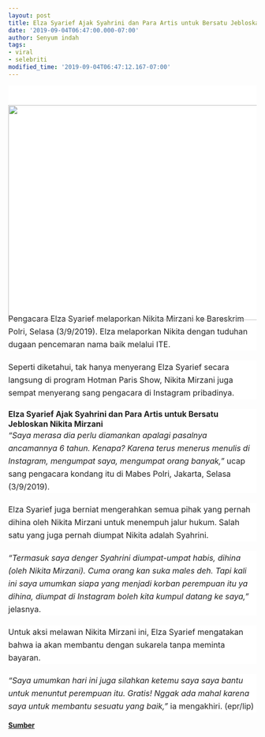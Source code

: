 ```yaml
---
layout: post
title: Elza Syarief Ajak Syahrini dan Para Artis untuk Bersatu Jebloskan Nikita Mirzani
date: '2019-09-04T06:47:00.000-07:00'
author: Senyum indah
tags:
- viral
- selebriti
modified_time: '2019-09-04T06:47:12.167-07:00'
---
```


<div class="article-image-container" style="background-color: white; color: #222222; font-family: -apple-system, BlinkMacSystemFont, &quot;Helvetica Neue&quot;, &quot;PingFang SC&quot;, &quot;Microsoft YaHei&quot;, &quot;Source Han Sans SC&quot;, &quot;Noto Sans CJK SC&quot;, &quot;WenQuanYi Micro Hei&quot;, sans-serif; font-size: 16px; margin: 0px; padding: 0px; white-space: pre-wrap;"><figure style="margin: 0px 0px 20px; padding: 0px; text-align: center;">          <div class="media-outer-container" style="margin: 0px auto 20px; max-width: 100%; padding: 0px; width: 640px;">            <div class="media-container" style="margin: 0px; padding: 0px 0px 358.993px; position: relative;">              <img class="image" src="https://p0.sgpstatp.com/large/pgc-image-sg/Rb3lL2Q4dp4FAz" style="display: block; height: 435.66px; left: 0px; margin: 0px auto; padding: 0px; position: absolute; top: 0px; user-select: none; width: 640px;" />            </div></div></figure>        </div><div style="background-color: white; color: #222222; font-family: -apple-system, BlinkMacSystemFont, &quot;Helvetica Neue&quot;, &quot;PingFang SC&quot;, &quot;Microsoft YaHei&quot;, &quot;Source Han Sans SC&quot;, &quot;Noto Sans CJK SC&quot;, &quot;WenQuanYi Micro Hei&quot;, sans-serif; font-size: 16px; line-height: 26px; margin-bottom: 20px; min-height: 26px; padding: 0px; white-space: pre-wrap;">Pengacara Elza Syarief melaporkan Nikita Mirzani ke Bareskrim Polri, Selasa (3/9/2019). Elza melaporkan Nikita dengan tuduhan dugaan pencemaran nama baik melalui ITE. </div><div style="background-color: white; color: #222222; font-family: -apple-system, BlinkMacSystemFont, &quot;Helvetica Neue&quot;, &quot;PingFang SC&quot;, &quot;Microsoft YaHei&quot;, &quot;Source Han Sans SC&quot;, &quot;Noto Sans CJK SC&quot;, &quot;WenQuanYi Micro Hei&quot;, sans-serif; font-size: 16px; line-height: 26px; margin-bottom: 20px; min-height: 26px; padding: 0px; white-space: pre-wrap;">Seperti diketahui, tak hanya menyerang Elza Syarief secara langsung di program Hotman Paris Show, Nikita Mirzani juga sempat menyerang sang pengacara di Instagram pribadinya.    </div><h4 style="background-color: white; color: #222222; font-family: -apple-system, BlinkMacSystemFont, &quot;Helvetica Neue&quot;, &quot;PingFang SC&quot;, &quot;Microsoft YaHei&quot;, &quot;Source Han Sans SC&quot;, &quot;Noto Sans CJK SC&quot;, &quot;WenQuanYi Micro Hei&quot;, sans-serif; font-size: 16px; margin: 0px; padding: 0px; white-space: pre-wrap;"><strong style="margin: 0px; padding: 0px;">Elza Syarief Ajak Syahrini dan Para Artis untuk Bersatu Jebloskan Nikita Mirzani</strong></h4><span style="background-color: white; color: #222222; font-family: -apple-system, BlinkMacSystemFont, &quot;Helvetica Neue&quot;, &quot;PingFang SC&quot;, &quot;Microsoft YaHei&quot;, &quot;Source Han Sans SC&quot;, &quot;Noto Sans CJK SC&quot;, &quot;WenQuanYi Micro Hei&quot;, sans-serif; font-size: 16px; white-space: pre-wrap;"></span><div style="background-color: white; color: #222222; font-family: -apple-system, BlinkMacSystemFont, &quot;Helvetica Neue&quot;, &quot;PingFang SC&quot;, &quot;Microsoft YaHei&quot;, &quot;Source Han Sans SC&quot;, &quot;Noto Sans CJK SC&quot;, &quot;WenQuanYi Micro Hei&quot;, sans-serif; font-size: 16px; line-height: 26px; margin-bottom: 20px; min-height: 26px; padding: 0px; white-space: pre-wrap;"><em style="margin: 0px; padding: 0px;">“Saya merasa dia perlu diamankan apalagi pasalnya ancamannya 6 tahun. Kenapa? Karena terus menerus menulis di Instagram, mengumpat saya, mengumpat orang banyak,”</em> ucap sang pengacara kondang itu di Mabes Polri, Jakarta, Selasa (3/9/2019). </div><div style="background-color: white; color: #222222; font-family: -apple-system, BlinkMacSystemFont, &quot;Helvetica Neue&quot;, &quot;PingFang SC&quot;, &quot;Microsoft YaHei&quot;, &quot;Source Han Sans SC&quot;, &quot;Noto Sans CJK SC&quot;, &quot;WenQuanYi Micro Hei&quot;, sans-serif; font-size: 16px; line-height: 26px; margin-bottom: 20px; min-height: 26px; padding: 0px; white-space: pre-wrap;">Elza Syarief juga berniat mengerahkan semua pihak yang pernah dihina oleh Nikita Mirzani untuk menempuh jalur hukum. Salah satu yang juga pernah diumpat Nikita adalah Syahrini. </div><div style="background-color: white; color: #222222; font-family: -apple-system, BlinkMacSystemFont, &quot;Helvetica Neue&quot;, &quot;PingFang SC&quot;, &quot;Microsoft YaHei&quot;, &quot;Source Han Sans SC&quot;, &quot;Noto Sans CJK SC&quot;, &quot;WenQuanYi Micro Hei&quot;, sans-serif; font-size: 16px; line-height: 26px; margin-bottom: 20px; min-height: 26px; padding: 0px; white-space: pre-wrap;"><em style="margin: 0px; padding: 0px;">“Termasuk saya denger Syahrini diumpat-umpat habis, dihina (oleh Nikita Mirzani). Cuma orang kan suka males deh. Tapi kali ini saya umumkan siapa yang menjadi korban perempuan itu ya dihina, diumpat di Instagram boleh kita kumpul datang ke saya,”</em> jelasnya. </div><div style="background-color: white; color: #222222; font-family: -apple-system, BlinkMacSystemFont, &quot;Helvetica Neue&quot;, &quot;PingFang SC&quot;, &quot;Microsoft YaHei&quot;, &quot;Source Han Sans SC&quot;, &quot;Noto Sans CJK SC&quot;, &quot;WenQuanYi Micro Hei&quot;, sans-serif; font-size: 16px; line-height: 26px; margin-bottom: 20px; min-height: 26px; padding: 0px; white-space: pre-wrap;">Untuk aksi melawan Nikita Mirzani ini, Elza Syarief mengatakan bahwa ia akan membantu dengan sukarela tanpa meminta bayaran. </div><div style="background-color: white; color: #222222; font-family: -apple-system, BlinkMacSystemFont, &quot;Helvetica Neue&quot;, &quot;PingFang SC&quot;, &quot;Microsoft YaHei&quot;, &quot;Source Han Sans SC&quot;, &quot;Noto Sans CJK SC&quot;, &quot;WenQuanYi Micro Hei&quot;, sans-serif; font-size: 16px; line-height: 26px; min-height: 26px; padding: 0px; white-space: pre-wrap;"><em style="margin: 0px; padding: 0px;">“Saya umumkan hari ini juga silahkan ketemu saya saya bantu untuk menuntut perempuan itu. Gratis! Nggak ada mahal karena saya untuk membantu sesuatu yang baik,”</em> ia mengakhiri. (epr/lip) </div><div><br /></div><div><b><a href="https://babe.topbuzz.com/a/6732693185618772481?app_id=1124&amp;c=wa&amp;gid=6732693185618772481&amp;impr_id=6732770318693402881&amp;language=id&amp;region=id&amp;user_id=6607209611425153025">Sumber</a></b></div>